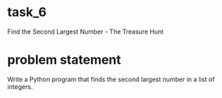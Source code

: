# task_6
Find the Second Largest Number - The Treasure Hunt

# problem statement

Write a Python program that finds the second largest number in a list of integers.
